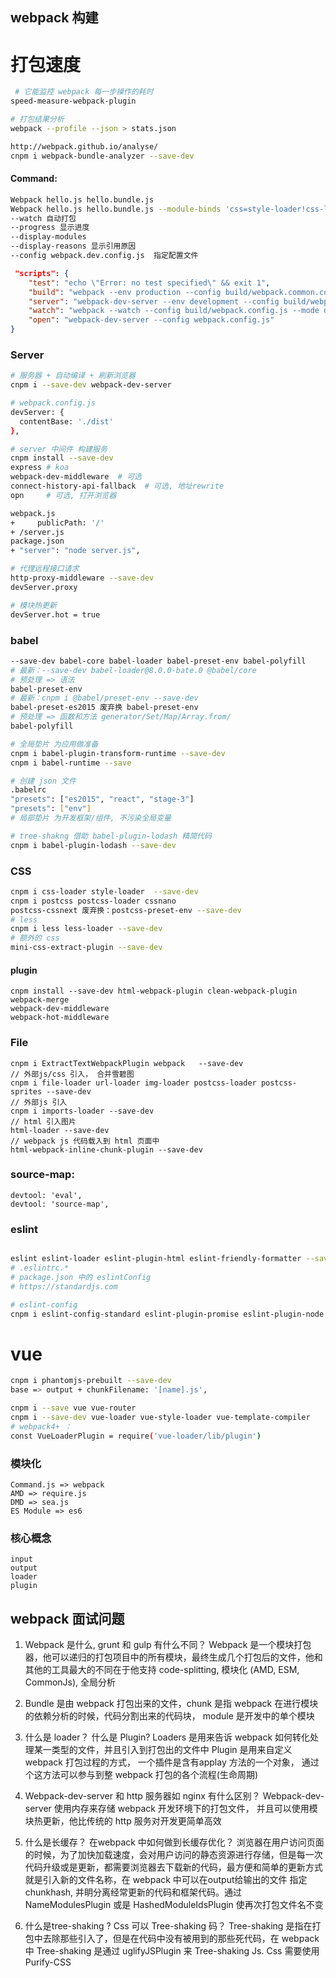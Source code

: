 ## webpack 构建



# 打包速度
```bash 
 # 它能监控 webpack 每一步操作的耗时
speed-measure-webpack-plugin 

# 打包结果分析
webpack --profile --json > stats.json

http://webpack.github.io/analyse/
cnpm i webpack-bundle-analyzer --save-dev

```



#### Command:
```bash
Webpack hello.js hello.bundle.js
Webpack hello.js hello.bundle.js --module-binds 'css=style-loader!css-loader'
--watch 自动打包
--progress 显示进度
--display-modules 
--display-reasons 显示引用原因
--config webpack.dev.config.js  指定配置文件
```

``` json
 "scripts": {
    "test": "echo \"Error: no test specified\" && exit 1",
    "build": "webpack --env production --config build/webpack.common.conf.js",
    "server": "webpack-dev-server --env development --config build/webpack.common.conf.js",
    "watch": "webpack --watch --config build/webpack.config.js --mode development",
    "open": "webpack-dev-server --config webpack.config.js"
}
```

### Server
```bash 
# 服务器 + 自动编译 + 刷新浏览器
cnpm i --save-dev webpack-dev-server

# webpack.config.js
devServer: {
  contentBase: './dist'
},

# server 中间件 构建服务
cnpm install --save-dev 
express # koa
webpack-dev-middleware  # 可选
connect-history-api-fallback  # 可选, 地址rewrite
opn     # 可选, 打开浏览器

webpack.js
+     publicPath: '/'
+ /server.js
package.json
+ "server": "node server.js",

# 代理远程接口请求
http-proxy-middleware --save-dev
devServer.proxy

# 模块热更新
devServer.hot = true
```



### babel
```bash
--save-dev babel-core babel-loader babel-preset-env babel-polyfill
# 最新：--save-dev babel-loader@8.0.0-bate.0 @babel/core
# 预处理 => 语法 
babel-preset-env
# 最新：cnpm i @babel/preset-env --save-dev
babel-preset-es2015 废弃换 babel-preset-env
# 预处理 => 函数和方法 generator/Set/Map/Array.from/
babel-polyfill

# 全局垫片 为应用做准备
cnpm i babel-plugin-transform-runtime --save-dev
cnpm i babel-runtime --save

# 创建 json 文件
.babelrc 
"presets": ["es2015", "react", "stage-3"]
"presets": ["env"]
# 局部垫片 为开发框架/组件, 不污染全局变量

# tree-shakng 借助 babel-plugin-lodash 精简代码
cnpm i babel-plugin-lodash --save-dev
```


### CSS
```bash
cnpm i css-loader style-loader  --save-dev
cnpm i postcss postcss-loader cssnano 
postcss-cssnext 废弃换：postcss-preset-env --save-dev
# less
cnpm i less less-loader --save-dev
# 额外的 css
mini-css-extract-plugin --save-dev

```

#### plugin 
```
cnpm install --save-dev html-webpack-plugin clean-webpack-plugin
webpack-merge
webpack-dev-middleware
webpack-hot-middleware

```

### File
```
cnpm i ExtractTextWebpackPlugin webpack   --save-dev
// 外部js/css 引入， 合并雪碧图
cnpm i file-loader url-loader img-loader postcss-loader postcss-sprites --save-dev
// 外部js 引入
cnpm i imports-loader --save-dev
// html 引入图片
html-loader --save-dev
// webpack js 代码载入到 html 页面中
html-webpack-inline-chunk-plugin --save-dev
```


### source-map: 
```
devtool: 'eval',
devtool: 'source-map',
```



### eslint 
```bash

eslint eslint-loader eslint-plugin-html eslint-friendly-formatter --save-dev
# .eslintrc.*
# package.json 中的 eslintConfig
# https://standardjs.com

# eslint-config
cnpm i eslint-config-standard eslint-plugin-promise eslint-plugin-node eslint-plugin-import eslint-plugin-standard --save-dev
```


# vue
```bash
cnpm i phantomjs-prebuilt --save-dev
base => output + chunkFilename: '[name].js',

cnpm i --save vue vue-router 
cnpm i --save-dev vue-loader vue-style-loader vue-template-compiler
# webpack4+ ：
const VueLoaderPlugin = require('vue-loader/lib/plugin')
```


### 模块化
```
Command.js => webpack
AMD => require.js 
DMD => sea.js
ES Module => es6
```

### 核心概念
```
input
output
loader
plugin
```

## webpack 面试问题
1. Webpack 是什么, grunt 和 gulp 有什么不同？
Webpack 是一个模块打包器，他可以递归的打包项目中的所有模块，最终生成几个打包后的文件，他和其他的工具最大的不同在于他支持 code-splitting, 模块化 (AMD, ESM, CommonJs), 全局分析

2. Bundle 是由 webpack 打包出来的文件，chunk 是指 webpack 在进行模块的依赖分析的时候，代码分割出来的代码块， module 是开发中的单个模块

3. 什么是 loader？ 什么是 Plugin?
Loaders 是用来告诉 webpack 如何转化处理某一类型的文件，并且引入到打包出的文件中
Plugin 是用来自定义webpack 打包过程的方式， 一个插件是含有applay 方法的一个对象， 通过个这方法可以参与到整 webpack 打包的各个流程(生命周期)

1. Webpack-dev-server 和 http 服务器如 nginx 有什么区别？
Webpack-dev-server 使用内存来存储 webpack 开发环境下的打包文件， 并且可以使用模块热更新，他比传统的 http 服务对开发更简单高效

1. 什么是长缓存？ 在webpack 中如何做到长缓存优化？
浏览器在用户访问页面的时候，为了加快加载速度，会对用户访问的静态资源进行存储，但是每一次代码升级或是更新，都需要浏览器去下载新的代码，最方便和简单的更新方式就是引入新的文件名称，在 webpack 中可以在output给输出的文件 指定 chunkhash, 并眀分离经常更新的代码和框架代码。通过 NameModulesPlugin 或是 HashedModuleIdsPlugin 使再次打包文件名不变

2. 什么是tree-shaking ? Css 可以 Tree-shaking 码？
Tree-shaking 是指在打包中去除那些引入了，但是在代码中没有被用到的那些死代码，在 webpack 中 Tree-shaking 是通过 uglifyJSPlugin 来 Tree-shaking Js. Css 需要使用 Purify-CSS


